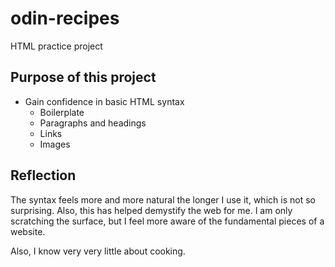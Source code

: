 # odin-recipes
HTML practice project

## Purpose of this project
- Gain confidence in basic HTML syntax
    - Boilerplate
    - Paragraphs and headings
    - Links
    - Images

## Reflection
The syntax feels more and more natural the longer I use it, which is not so 
surprising.  Also, this has helped demystify the web for me.  I am only 
scratching the surface, but I feel more aware of the fundamental pieces of a 
website.

Also, I know very very little about cooking.
